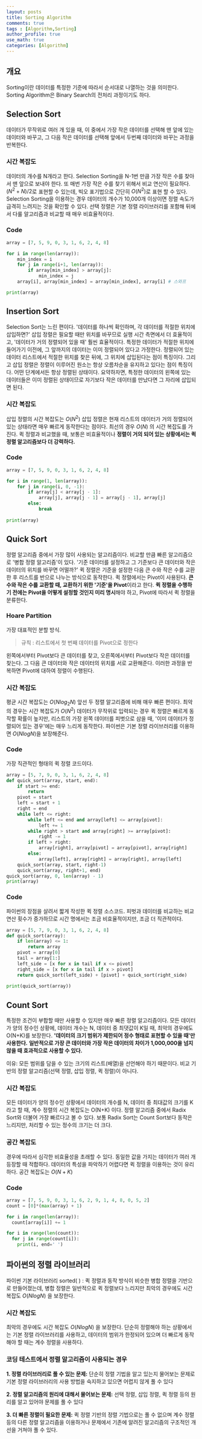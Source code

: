 ```yaml
---
layout: posts
title: Sorting Algorithm
comments: true
tags : [Algorithm,Sorting]
author_profile: true
use_math: true
categories: [Algorithm]
---
```


## 개요
Sorting이란 데이터를 특정한 기준에 따라서 순서대로 나열하는 것을 의미한다. Sorting Algorithm은 Binary Search의 전처리 과정이기도 하다. 

## Selection Sort
데이터가 무작위로 여러 개 있을 때, 이 중에서 가장 작은 데이터를 선택해 맨 앞에 있는 데이터와 바꾸고, 그 다음 작은 데이터를 선택해 앞에서 두번째 데이터와 바꾸는 과정을 반복한다. 
### 시간 복잡도
데이터의 개수를 N개라고 한다.
Selection Sorting을 N-1번 만큼 가장 작은 수를 찾아서 맨 앞으로 보내야 한다. 또 매번 가장 작은 수를 찾기 위해서 비교 연산이 필요하다.
$(N^2 + N)/2$로 표현할 수 있는데, 빅오 표기법으로 간단히 $O(N^2)$로 표현 할 수 있다.
Selection Sorting을 이용하는 경우 데이터의 개수가 10,000개 이상이면 정렬 속도가 급격히 느려지는 것을 확인할 수 있다. 선택 정렬은 기본 정렬 라이브러리를 포함해 뒤에서 다룰 알고리즘과 비교할 때 매우 비효율적이다.
### Code
```python
array = [7, 5, 9, 0, 3, 1, 6, 2, 4, 8]

for i in range(len(array)):
	min_index = i
	for j in range(i+1, len(array)):
		if array[min_index] > array[j]:
			min_index = j
	array[i], array[min_index] = array[min_index], array[i] # 스와프

print(array)
```

## Insertion Sort
Selection Sort는 느린 편이다.
'데이터를 하나씩 확인하며, 각 데이터를 적절한 위치에 삽입하면?'
삽입 정렬은 필요할 때만 위치를 바꾸므로 실행 시간 측면에서 더 효율적이고, '데이터가 거의 정렬되어 있을 때' 훨씬 효율적이다. 특정한 데이터가 적절한 위치에 들어가기 이전에, 그 앞까지의 데이터는 이미 정렬되어 있다고 가정한다. 정렬되어 있는 데이터 리스트에서 적절한 위치를 찾은 뒤에, 그 위치에 삽입된다는 점이 특징이다. 그리고 삽입 정렬은 정렬이 이루어진 원소는 항상 오름차순을 유지하고 있다는 점이 특징이다. 어떤 단계에서든 항상 정렬된 상태이다. 요약하자면, 특정한 데이터의 왼쪽에 있는 데이터들은 이미 정렬된 상태이므로 자기보다 작은 데이터를 만났다면 그 자리에 삽입되면 된다.
### 시간 복잡도
삽입 정렬의 시간 복잡도는 $O(N^2)$
삽입 정렬은 현재 리스트의 데이터가 거의 정렬되어 있는 상태라면 매우 빠르게 동작한다는 점이다. 최선의 경우 $O(N)$ 의 시간 복잡도를 가진다. 퀵 정렬과 비교했을 때, 보통은 비효율적이나 **정렬이 거의 되어 있는 상황에서는 퀵 정렬 알고리즘보다 더 강력하다.**
### Code
```python
array = [7, 5, 9, 0, 3, 1, 6, 2, 4, 8]

for i in range(1, len(array)):
	for j in range(i, 0, -1):
		if array[j] < array[j - 1]:
			array[j], array[j - 1] = array[j - 1], array[j]
		else:
			break
			
print(array)
```

## Quick Sort
정렬 알고리즘 중에서 가장 많이 사용되는 알고리즘이다. 비교할 만큼 빠른 알고리즘으로 '병합 정렬 알고리즘'이 있다.
'기준 데이터를 설정하고 그 기준보다 큰 데이터와 작은 데이터의 위치를 바꾸면 어떨까?'
퀵 정렬은 기준을 설정한 다음 큰 수와 작은 수를 교환한 후 리스트를 반으로 나누는 방식으로 동작한다. 퀵 정렬에서는 Pivot이 사용된다. **큰 수와 작은 수를 교환할 때, 교환하기 위한 '기준'을 Pivot**이라고 한다. **퀵 정렬을 수행하기 전에는 Pivot을 어떻게 설정할 것인지 미리 명시**해야 하고, Pivot에 따라서 퀵 정렬을 분류한다. 
### Hoare Partition
가장 대표적인 분할 방식.
> 규칙 : 리스트에서 첫 번째 데이터를 Pivot으로 정한다

왼쪽에서부터 Pivot보다 큰 데이터를 찾고, 오른쪽에서부터 Pivot보다 작은 데이터를 찾는다. 그 다음 큰 데이터와 작은 데이터의 위치를 서로 교환해준다. 이러한 과정을 반복하면 Pivot에 대하여 정렬이 수행된다.
### 시간 복잡도
평균 시간 복잡도는 $O(Nlog_2N)$ 
앞선 두 정렬 알고리즘에 비해 매우 빠른 편이다.
최악의 경우는 시간 복잡도가 $O(N^2)$
데이터가 무작위로 입력되는 경우 퀵 정렬은 빠르게 동작할 확률이 높지만,
리스트의 가장 왼쪽 데이터를 피벗으로 삼을 때, '이미 데이터가 정렬되어 있는 경우'에는 매우 느리게 동작한다. 파이썬은 기본 정렬 라이브러리를 이용하면 $O(NlogN)$을 보장해준다. 

### Code
가장 직관적인 형태의 퀵 정렬 코드이다.
```python
array = [5, 7, 9, 0, 3, 1, 6, 2, 4, 8]
def quick_sort(array, start, end):
	if start >= end:
		return
	pivot = start
	left = start + 1
	right = end
	while left <= right:
		while left <= end and array[left] <= array[pivot]:
			left += 1
		while right > start and array[right] >= array[pivot]:
			right -= 1
		if left > right:
			array[right], array[pivot] = array[pivot], array[right]
		else:
			array[left], array[right] = array[right], array[left]
	quick_sort(array, start, right-1)
	quick_sort(array, right+1, end)
quick_sort(array, 0, len(array) - 1)
print(array)
```
### Code
파이썬의 장점을 살려서 짧게 작성한 퀵 정렬 소스코드. 피벗과 데이터를 비교하는 비교 연산 횟수가 증가하므로 시간 명에서는 조금 비효율적이지만, 조금 더 직관적이다. 
```python
array = [5, 7, 9, 0, 3, 1, 6, 2, 4, 8]
def quick_sort(array):
	if len(array) <= 1:
		return array
	pivot = array[0]
	tail = array[1:]
	left_side = [x for x in tail if x <= pivot]
	right_side = [x for x in tail if x > pivot]
	return quick_sort(left_side) + [pivot] + quick_sort(right_side)
	
print(quick_sort(array))
```
## Count Sort
특정한 조건이 부합할 때만 사용할 수 있지만 매우 빠른 정렬 알고리즘이다.
모든 데이터가 양의 정수인 상황에, 데이터 개수는 N, 데이터 중 최댓값이 K일 때, 최악의 경우에도 O(N+K)를 보장한다. **'데이터의 크기 범위가 제한되어 정수 형태로 표현할 수 있을 때'만 사용한다.**
**일반적으로 가장 큰 데이터와 가장 작은 데이터의 차이가 1,000,000을 넘지 않을 때 효과적으로 사용할 수 있다.**

이유: 모든 범위를 담을 수 있는 크기의 리스트(배열)을 선언해야 하기 때문이다. 
비교 기반의 정렬 알고리즘(선택 정렬, 삽입 정렬, 퀵 정렬)이 아니다.
### 시간 복잡도
모든 데이터가 양의 정수인 상황에서 데이터의 개수를 N, 데이터 중 최대값의 크기를 K라고 할 때, 계수 정렬의 시간 복잡도는 O(N+K) 이다. 정렬 알고리즘 중에서 Radix Sort와 더불어 가장 빠르다고 볼 수 있다. 
보통 Radix Sort는 Count  Sort보다 동작은 느리지만, 처리할 수 있는 정수의 크기는 더 크다.
### 공간 복잡도
경우에 따라서 심각한 비효율성을 초래할 수 있다. 동일한 값을 가지는 데이터가 여러 개 등장할 때 적합하다. 데이터의 특성을 파악하기 어렵다면 퀵 정렬을 이용하는 것이 유리하다. 공간 복잡도는 $O(N+K)$
### Code
```python
array = [7, 5, 9, 0, 3, 1, 6, 2, 9, 1, 4, 8, 0, 5, 2]
count = [0]*(max(array) + 1)

for i in range(len(array)):
  count[array[i]] += 1

for i in range(len(count)):
  for j in range(count[i]):
    print(i, end=' ')
```

## 파이썬의 정렬 라이브러리
파이썬 기본 라이브러리 sorted( ) : 퀵 정렬과 동작 방식이 비슷한 병합 정렬을 기반으로 만들어졌는데, 병합 정렬은 일반적으로 퀵 정렬보다 느리지만 최악의 경우에도 시간 복잡도 $O(NlogN)$ 을 보장한다.
### 시간 복잡도
최악의 경우에도 시간 복잡도 $O(NlogN)$ 을 보장한다. 
단순히 정렬해야 하는 상황에서는 기본 정렬 라이브러리를 사용하고, 데이터의 범위가 한정되어 있으며 더 빠르게 동작해야 할 때는 계수 정렬을 사용하다.
### 코딩 테스트에서 정렬 알고리즘이 사용되는 경우
**1. 정렬 라이브러리로 풀 수 있는 문제:** 단순히 정렬 기법을 알고 있는지 물어보는 문제로 기본 정렬 라이브러리의 사용 방법을 숙지하고 있으면 어렵지 않게 풀 수 있다

**2. 정렬 알고리즘의 원리에 대해서 물어보는 문제:** 선택 정렬, 삽입 정렬, 퀵 정렬 등의 원리를 알고 있어야 문제를 풀 수 있다

**3. 더 빠른 정렬이 필요한 문제:** 퀵 정렬 기반의 정렬 기법으로는 풀 수 없으며 계수 정렬 등의 다른 정렬 알고리즘을 이용하거나 문제에서 기존에 알려진 알고리즘의 구조적인 개선을 거쳐야 풀 수 있다.

